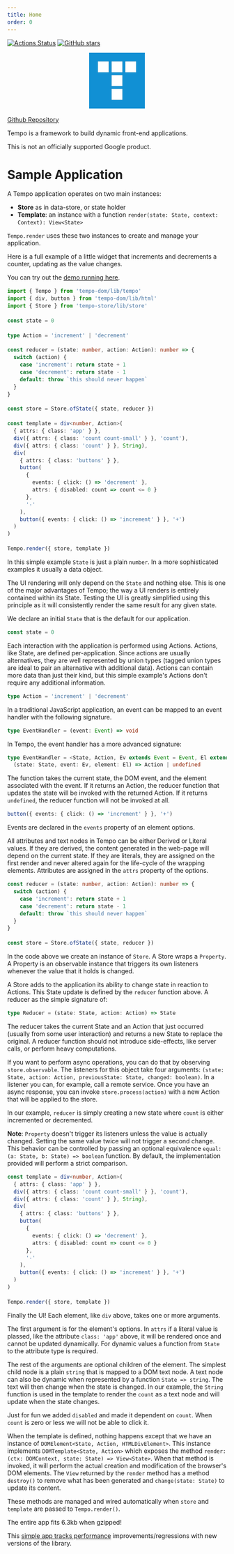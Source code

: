 ```yaml
---
title: Home
order: 0
---
```


[![Actions Status](https://github.com/fponticelli/tempo/workflows/Build%20and%20Test/badge.svg)](https://github.com/fponticelli/tempo/actions?query=workflow%3A"Build+and+Test")
[![GitHub stars](https://img.shields.io/github/stars/fponticelli/tempo?label=Star%20me%20on%20Github&style=social)](https://github.com/fponticelli/tempo)

<p style="text-align: center">
  <img src="./assets/icon-512x512.png" style="width: 128px" alt="Tempo logo" />
</p>

[Github Repository](https://github.com/fponticelli/tempo)

Tempo is a framework to build dynamic front-end applications.

This is not an officially supported Google product.

# Sample Application

A Tempo application operates on two main instances:

  * **Store** as in data-store, or state holder
  * **Template**: an instance with a function `render(state: State, context: Context): View<State>`

`Tempo.render` uses these two instances to create and manage your application.

Here is a full example of a little widget that increments and decrements a counter, updating as the value changes.

You can try out the [demo running here](./demo/readme/).

```ts
import { Tempo } from 'tempo-dom/lib/tempo'
import { div, button } from 'tempo-dom/lib/html'
import { Store } from 'tempo-store/lib/store'

const state = 0

type Action = 'increment' | 'decrement'

const reducer = (state: number, action: Action): number => {
  switch (action) {
    case 'increment': return state + 1
    case 'decrement': return state - 1
    default: throw `this should never happen`
  }
}

const store = Store.ofState({ state, reducer })

const template = div<number, Action>(
  { attrs: { class: 'app' } },
  div({ attrs: { class: 'count count-small' } }, 'count'),
  div({ attrs: { class: 'count' } }, String),
  div(
    { attrs: { class: 'buttons' } },
    button(
      {
        events: { click: () => 'decrement' },
        attrs: { disabled: count => count <= 0 }
      },
      '-'
    ),
    button({ events: { click: () => 'increment' } }, '+')
  )
)

Tempo.render({ store, template })
```

In this simple example `State` is just a plain `number`. In a more sophisticated examples it usually a data object.

The UI rendering will only depend on the `State` and nothing else. This is one of the major advantages of Tempo; the way a UI renders is entirely contained within its State. Testing the UI is greatly simplified using this principle as it will consistently render the same result for any given state.

We declare an initial `State` that is the default for our application.

```ts
const state = 0
```

Each interaction with the application is performed using Actions. Actions, like State, are defined per-application. Since actions are usually alternatives, they are well represented by union types (tagged union types are ideal to pair an alternative with additional data). Actions can contain more data than just their kind, but this simple example's Actions don't require any additional information.

```ts
type Action = 'increment' | 'decrement'
```

In a traditional JavaScript application, an event can be mapped to an event handler with the following signature.

```ts
type EventHandler = (event: Event) => void
```

In Tempo, the event handler has a more advanced signature:

```ts
type EventHandler = <State, Action, Ev extends Event = Event, El extends Element = Element> =
  (state: State, event: Ev, element: El) => Action | undefined
```

The function takes the current state, the DOM event, and the element associated with the event. If it returns an Action, the reducer function that updates the state will be invoked with the returned Action. If it returns `undefined`, the reducer function will not be invoked at all.

```ts
button({ events: { click: () => 'increment' } }, '+')
```

Events are declared in the `events` property of an element options.

All attributes and text nodes in Tempo can be either Derived or Literal values. If they are derived, the content generated in the web-page will depend on the current state. If they are literals, they are assigned on the first render and never altered again for the life-cycle of the wrapping elements. Attributes are assigned in the `attrs` property of the options.

```ts
const reducer = (state: number, action: Action): number => {
  switch (action) {
    case 'increment': return state + 1
    case 'decrement': return state - 1
    default: throw `this should never happen`
  }
}

const store = Store.ofState({ state, reducer })
```

In the code above we create an instance of `Store`. A Store wraps a `Property`. A Property is an observable instance that triggers its own listeners whenever the value that it holds is changed.

A Store adds to the application its ability to change state in reaction to Actions. This State update is defined by the `reducer` function above. A reducer as the simple signature of:

```ts
type Reducer = (state: State, action: Action) => State
```

The reducer takes the current State and an Action that just occurred (usually from some user interaction) and returns a new State to replace the original. A reducer function should not introduce side-effects, like server calls, or perform heavy computations.

If you want to perform async operations, you can do that by observing `store.observable`. The listeners for this object take four arguments: `(state: State, action: Action, previousState: State, changed: boolean)`. In a listener you can, for example, call a remote service. Once you have an async response, you can invoke `store.process(action)` with a new Action that will be applied to the store.

In our example, `reducer` is simply creating a new state where `count` is either incremented or decremented.

**Note**: `Property` doesn't trigger its listeners unless the value is actually changed. Setting the same value twice will not trigger a second change. This behavior can be controlled by passing an optional equivalence `equal: (a: State, b: State) => boolean` function. By default, the implementation provided will perform a strict comparison.

```ts
const template = div<number, Action>(
  { attrs: { class: 'app' } },
  div({ attrs: { class: 'count count-small' } }, 'count'),
  div({ attrs: { class: 'count' } }, String),
  div(
    { attrs: { class: 'buttons' } },
    button(
      {
        events: { click: () => 'decrement' },
        attrs: { disabled: count => count <= 0 }
      },
      '-'
    ),
    button({ events: { click: () => 'increment' } }, '+')
  )
)

Tempo.render({ store, template })
```

Finally the UI! Each element, like `div` above, takes one or more arguments.

The first argument is for the element's options. In `attrs` if a literal value is plassed, like the attribute `class: 'app'` above, it will be rendered once and cannot be updated dynamically. For dynamic values a function from `State` to the attribute type is required.

The rest of the arguments are optional children of the element. The simplest child node is a plain `string` that is mapped to a DOM text node. A text node can also be dynamic when represented by a function `State => string`. The text will then change when the state is changed. In our example, the `String` function is used in the template to render the `count` as a text node and will update when the state changes.

Just for fun we added `disabled` and made it dependent on `count`. When `count` is zero or less we will not be able to click it.

When the template is defined, nothing happens except that we have an instance of `DOMElement<State, Action, HTMLDivElement>`. This instance implements `DOMTemplate<State, Action>` which exposes the method `render: (ctx: DOMContext, state: State) => View<State>`. When that method is invoked, it will perform the actual creation and modification of the browser's DOM elements. The `View` returned by the `render` method has a method `destroy()` to remove what has been generated and `change(state: State)` to update its content.

These methods are managed and wired automatically when `store` and `template` are passed to `Tempo.render()`.

The entire app fits 6.3kb when gzipped!

This [simple app tracks performance](./demo/benchmark/) improvements/regressions with new versions of the library.
